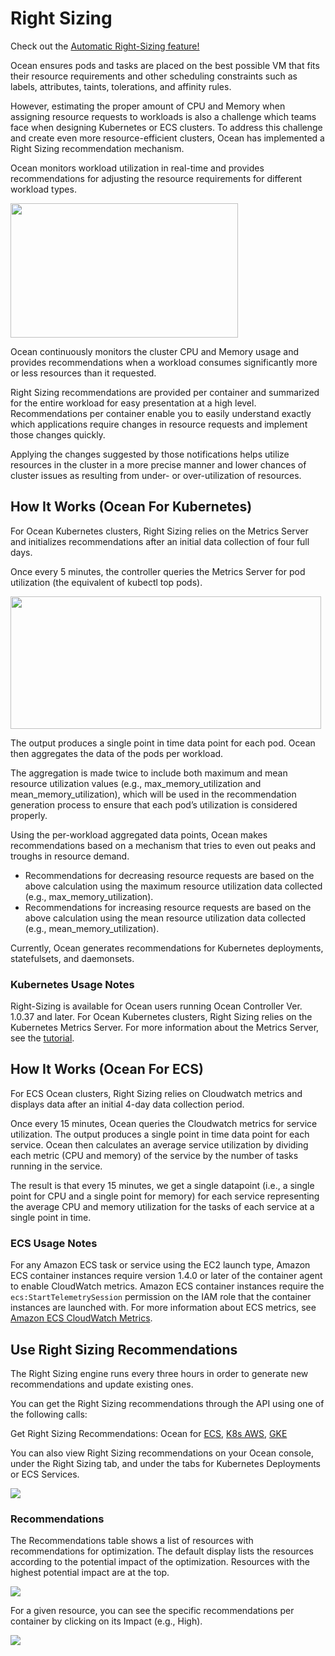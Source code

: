# Right Sizing


Check out the [Automatic Right-Sizing feature!](https://docs.spot.io/ocean/features/ocean-cluster-right-sizing-tab)


Ocean ensures pods and tasks are placed on the best possible VM that fits their resource requirements and other scheduling constraints such as labels, attributes, taints, tolerations, and affinity rules.

However, estimating the proper amount of CPU and Memory when assigning resource requests to workloads is also a challenge which teams face when designing Kubernetes or ECS clusters. To address this challenge and create even more resource-efficient clusters, Ocean has implemented a Right Sizing recommendation mechanism.

Ocean monitors workload utilization in real-time and provides recommendations for adjusting the resource requirements for different workload types.

<img src="/ocean/_media/features-rightsizing-01.png" width="364" height="215" />

Ocean continuously monitors the cluster CPU and Memory usage and provides recommendations when a workload consumes significantly more or less resources than it requested.

Right Sizing recommendations are provided per container and summarized for the entire workload for easy presentation at a high level. Recommendations per container enable you to easily understand exactly which applications require changes in resource requests and implement those changes quickly.

Applying the changes suggested by those notifications helps utilize resources in the cluster in a more precise manner and lower chances of cluster issues as resulting from under- or over-utilization of resources.

## How It Works (Ocean For Kubernetes)

For Ocean Kubernetes clusters, Right Sizing relies on the Metrics Server and initializes recommendations after an initial data collection of four full days.

Once every 5 minutes, the controller queries the Metrics Server for pod utilization (the equivalent of kubectl top pods).

<img src="/ocean/_media/features-rightsizing-01a.png" width="497" height="212" />

The output produces a single point in time data point for each pod. Ocean then aggregates the data of the pods per workload.

The aggregation is made twice to include both maximum and mean resource utilization values (e.g., max_memory_utilization and mean_memory_utilization), which will be used in the recommendation generation process to ensure that each pod’s utilization is considered properly.

Using the per-workload aggregated data points, Ocean makes recommendations based on a mechanism that tries to even out peaks and troughs in resource demand.

- Recommendations for decreasing resource requests are based on the above calculation using the maximum resource utilization data collected (e.g., max_memory_utilization).
- Recommendations for increasing resource requests are based on the above calculation using the mean resource utilization data collected (e.g., mean_memory_utilization).

Currently, Ocean generates recommendations for Kubernetes deployments, statefulsets, and daemonsets.

### Kubernetes Usage Notes

Right-Sizing is available for Ocean users running Ocean Controller Ver. 1.0.37 and later.
For Ocean Kubernetes clusters, Right Sizing relies on the Kubernetes Metrics Server. For more information about the Metrics Server, see the [tutorial](ocean/tutorials/use-right-sizing).

## How It Works (Ocean For ECS)

For ECS Ocean clusters, Right Sizing relies on Cloudwatch metrics and displays data after an initial 4-day data collection period.

Once every 15 minutes, Ocean queries the Cloudwatch metrics for service utilization. The output produces a single point in time data point for each service. Ocean then calculates an average service utilization by dividing each metric (CPU and memory) of the service by the number of tasks running in the service.

The result is that every 15 minutes, we get a single datapoint (i.e., a single point for CPU and a single point for memory) for each service representing the average CPU and memory utilization for the tasks of each service at a single point in time.

### ECS Usage Notes

For any Amazon ECS task or service using the EC2 launch type, Amazon ECS container instances require version 1.4.0 or later of the container agent to enable CloudWatch metrics.
Amazon ECS container instances require the `ecs:StartTelemetrySession` permission on the IAM role that the container instances are launched with.
For more information about ECS metrics, see [Amazon ECS CloudWatch Metrics](https://docs.aws.amazon.com/AmazonECS/latest/developerguide/cloudwatch-metrics.html).

## Use Right Sizing Recommendations

The Right Sizing engine runs every three hours in order to generate new recommendations and update existing ones.

You can get the Right Sizing recommendations through the API using one of the following calls:

Get Right Sizing Recommendations: Ocean for [ECS](https://docs.spot.io/api/#operation/oceanEcsGetRightSizingRecommend), [K8s AWS](https://docs.spot.io/api/#operation/oceanAwsFilterRightSizing), [GKE](https://docs.spot.io/api/#operation/oceanGkeGetRightSizingRecommendations)

You can also view Right Sizing recommendations on your Ocean console, under the Right Sizing tab, and under the tabs for Kubernetes Deployments or ECS Services.

<img src="/ocean/_media/features-rightsizing-02a.png" />

### Recommendations

The Recommendations table shows a list of resources with recommendations for optimization. The default display lists the resources according to the potential impact of the optimization. Resources with the highest potential impact are at the top.

<img src="/ocean/_media/features-rightsizing-03.png" />

For a given resource, you can see the specific recommendations per container by clicking on its Impact (e.g., High).

<img src="/ocean/_media/features-rightsizing-04.png" />

